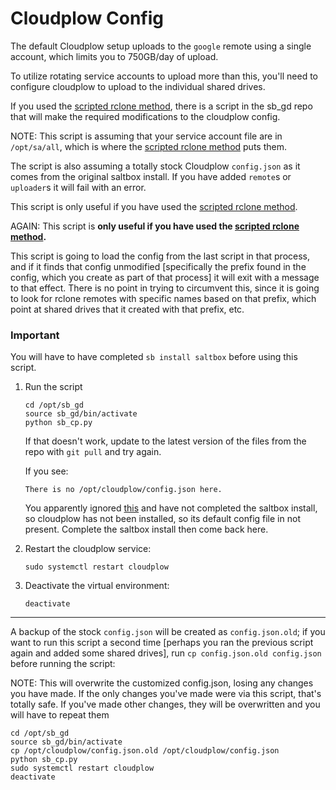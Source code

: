 # Cloudplow Config

The default Cloudplow setup uploads to the `google` remote using a single account, which limits you to 750GB/day of upload.

To utilize rotating service accounts to upload more than this, you'll need to configure cloudplow to upload to the individual shared drives.

If you used the [scripted rclone method](rclone-manual.md), there is a script in the sb_gd repo that will make the required modifications to the cloudplow config.

NOTE: This script is assuming that your service account file are in `/opt/sa/all`, which is where the [scripted rclone method](rclone-manual.md) puts them.

The script is also assuming a totally stock Cloudplow `config.json` as it comes from the original saltbox install.  If you have added `remote`s or `uploader`s it will fail with an error.

This script is only useful if you have used the [scripted rclone method](rclone-manual.md).

AGAIN: This script is **only useful if you have used the [scripted rclone method](rclone-manual.md).**

This script is going to load the config from the last script in that process, and if it finds that config unmodified [specifically the prefix found in the config, which you create as part of that process] it will exit with a message to that effect.  There is no point in trying to circumvent this, since it is going to look for rclone remotes with specific names based on that prefix, which point at shared drives that it created with that prefix, etc.

### Important

You will have to have completed `sb install saltbox` before using this script.

1. Run the script

    ```shell
    cd /opt/sb_gd
    source sb_gd/bin/activate
    python sb_cp.py
    ```

    If that doesn't work, update to the latest version of the files from the repo with `git pull` and try again.

    If you see:
    ```
    There is no /opt/cloudplow/config.json here.
    ```
    You apparently ignored [this](#important) and have not completed the saltbox install, so cloudplow has not been installed, so its default config file in not present.  Complete the saltbox install then come back here.

2. Restart the cloudplow service:

    ```shell
    sudo systemctl restart cloudplow
    ```

3. Deactivate the virtual environment:

    ```shell
    deactivate
    ```

---

A backup of the stock `config.json` will be created as `config.json.old`; if you want to run this script a second time [perhaps you ran the previous script again and added some shared drives], run `cp config.json.old config.json` before running the script:

NOTE: This will overwrite the customized config.json, losing any changes you have made.  If the only changes you've made were via this script, that's totally safe.  If you've made other changes, they will be overwritten and you will have to repeat them

```shell
cd /opt/sb_gd
source sb_gd/bin/activate
cp /opt/cloudplow/config.json.old /opt/cloudplow/config.json
python sb_cp.py
sudo systemctl restart cloudplow
deactivate
```
